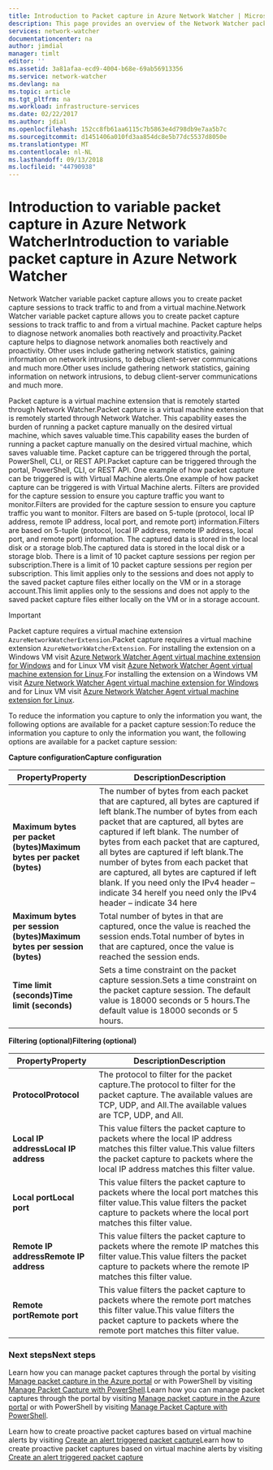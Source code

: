 ```yaml
---
title: Introduction to Packet capture in Azure Network Watcher | Microsoft Docs
description: This page provides an overview of the Network Watcher packet capture capability
services: network-watcher
documentationcenter: na
author: jimdial
manager: timlt
editor: ''
ms.assetid: 3a81afaa-ecd9-4004-b68e-69ab56913356
ms.service: network-watcher
ms.devlang: na
ms.topic: article
ms.tgt_pltfrm: na
ms.workload: infrastructure-services
ms.date: 02/22/2017
ms.author: jdial
ms.openlocfilehash: 152cc8fb61aa6115c7b5863e4d798db9e7aa5b7c
ms.sourcegitcommit: d1451406a010fd3aa854dc8e5b77dc5537d8050e
ms.translationtype: MT
ms.contentlocale: nl-NL
ms.lasthandoff: 09/13/2018
ms.locfileid: "44790938"
---
```

# <a name="introduction-to-variable-packet-capture-in-azure-network-watcher"></a><span data-ttu-id="157a4-103">Introduction to variable packet capture in Azure Network Watcher</span><span class="sxs-lookup"><span data-stu-id="157a4-103">Introduction to variable packet capture in Azure Network Watcher</span></span>

<span data-ttu-id="157a4-104">Network Watcher variable packet capture allows you to create packet capture sessions to track traffic to and from a virtual machine.</span><span class="sxs-lookup"><span data-stu-id="157a4-104">Network Watcher variable packet capture allows you to create packet capture sessions to track traffic to and from a virtual machine.</span></span> <span data-ttu-id="157a4-105">Packet capture helps to diagnose network anomalies both reactively and proactivity.</span><span class="sxs-lookup"><span data-stu-id="157a4-105">Packet capture helps to diagnose network anomalies both reactively and proactivity.</span></span> <span data-ttu-id="157a4-106">Other uses include gathering network statistics, gaining information on network intrusions, to debug client-server communications and much more.</span><span class="sxs-lookup"><span data-stu-id="157a4-106">Other uses include gathering network statistics, gaining information on network intrusions, to debug client-server communications and much more.</span></span>

<span data-ttu-id="157a4-107">Packet capture is a virtual machine extension that is remotely started through Network Watcher.</span><span class="sxs-lookup"><span data-stu-id="157a4-107">Packet capture is a virtual machine extension that is remotely started through Network Watcher.</span></span> <span data-ttu-id="157a4-108">This capability eases the burden of running a packet capture manually on the desired virtual machine, which saves valuable time.</span><span class="sxs-lookup"><span data-stu-id="157a4-108">This capability eases the burden of running a packet capture manually on the desired virtual machine, which saves valuable time.</span></span> <span data-ttu-id="157a4-109">Packet capture can be triggered through the portal, PowerShell, CLI, or REST API.</span><span class="sxs-lookup"><span data-stu-id="157a4-109">Packet capture can be triggered through the portal, PowerShell, CLI, or REST API.</span></span> <span data-ttu-id="157a4-110">One example of how packet capture can be triggered is with Virtual Machine alerts.</span><span class="sxs-lookup"><span data-stu-id="157a4-110">One example of how packet capture can be triggered is with Virtual Machine alerts.</span></span> <span data-ttu-id="157a4-111">Filters are provided for the capture session to ensure you capture traffic you want to monitor.</span><span class="sxs-lookup"><span data-stu-id="157a4-111">Filters are provided for the capture session to ensure you capture traffic you want to monitor.</span></span> <span data-ttu-id="157a4-112">Filters are based on 5-tuple (protocol, local IP address, remote IP address, local port, and remote port) information.</span><span class="sxs-lookup"><span data-stu-id="157a4-112">Filters are based on 5-tuple (protocol, local IP address, remote IP address, local port, and remote port) information.</span></span> <span data-ttu-id="157a4-113">The captured data is stored in the local disk or a storage blob.</span><span class="sxs-lookup"><span data-stu-id="157a4-113">The captured data is stored in the local disk or a storage blob.</span></span> <span data-ttu-id="157a4-114">There is a limit of 10 packet capture sessions per region per subscription.</span><span class="sxs-lookup"><span data-stu-id="157a4-114">There is a limit of 10 packet capture sessions per region per subscription.</span></span> <span data-ttu-id="157a4-115">This limit applies only to the sessions and does not apply to the saved packet capture files either locally on the VM or in a storage account.</span><span class="sxs-lookup"><span data-stu-id="157a4-115">This limit applies only to the sessions and does not apply to the saved packet capture files either locally on the VM or in a storage account.</span></span>

> [!IMPORTANT]
> <span data-ttu-id="157a4-116">Packet capture requires a virtual machine extension `AzureNetworkWatcherExtension`.</span><span class="sxs-lookup"><span data-stu-id="157a4-116">Packet capture requires a virtual machine extension `AzureNetworkWatcherExtension`.</span></span> <span data-ttu-id="157a4-117">For installing the extension on a Windows VM visit [Azure Network Watcher Agent virtual machine extension for Windows](../virtual-machines/windows/extensions-nwa.md) and for Linux VM visit [Azure Network Watcher Agent virtual machine extension for Linux](../virtual-machines/linux/extensions-nwa.md).</span><span class="sxs-lookup"><span data-stu-id="157a4-117">For installing the extension on a Windows VM visit [Azure Network Watcher Agent virtual machine extension for Windows](../virtual-machines/windows/extensions-nwa.md) and for Linux VM visit [Azure Network Watcher Agent virtual machine extension for Linux](../virtual-machines/linux/extensions-nwa.md).</span></span>

<span data-ttu-id="157a4-118">To reduce the information you capture to only the information you want, the following options are available for a packet capture session:</span><span class="sxs-lookup"><span data-stu-id="157a4-118">To reduce the information you capture to only the information you want, the following options are available for a packet capture session:</span></span>

<span data-ttu-id="157a4-119">**Capture configuration**</span><span class="sxs-lookup"><span data-stu-id="157a4-119">**Capture configuration**</span></span>

|<span data-ttu-id="157a4-120">Property</span><span class="sxs-lookup"><span data-stu-id="157a4-120">Property</span></span>|<span data-ttu-id="157a4-121">Description</span><span class="sxs-lookup"><span data-stu-id="157a4-121">Description</span></span>|
|---|---|
|<span data-ttu-id="157a4-122">**Maximum bytes per packet (bytes)**</span><span class="sxs-lookup"><span data-stu-id="157a4-122">**Maximum bytes per packet (bytes)**</span></span> | <span data-ttu-id="157a4-123">The number of bytes from each packet that are captured, all bytes are captured if left blank.</span><span class="sxs-lookup"><span data-stu-id="157a4-123">The number of bytes from each packet that are captured, all bytes are captured if left blank.</span></span> <span data-ttu-id="157a4-124">The number of bytes from each packet that are captured, all bytes are captured if left blank.</span><span class="sxs-lookup"><span data-stu-id="157a4-124">The number of bytes from each packet that are captured, all bytes are captured if left blank.</span></span> <span data-ttu-id="157a4-125">If you need only the IPv4 header – indicate 34 here</span><span class="sxs-lookup"><span data-stu-id="157a4-125">If you need only the IPv4 header – indicate 34 here</span></span> |
|<span data-ttu-id="157a4-126">**Maximum bytes per session (bytes)**</span><span class="sxs-lookup"><span data-stu-id="157a4-126">**Maximum bytes per session (bytes)**</span></span> | <span data-ttu-id="157a4-127">Total number of bytes in that are captured, once the value is reached the session ends.</span><span class="sxs-lookup"><span data-stu-id="157a4-127">Total number of bytes in that are captured, once the value is reached the session ends.</span></span>|
|<span data-ttu-id="157a4-128">**Time limit (seconds)**</span><span class="sxs-lookup"><span data-stu-id="157a4-128">**Time limit (seconds)**</span></span> | <span data-ttu-id="157a4-129">Sets a time constraint on the packet capture session.</span><span class="sxs-lookup"><span data-stu-id="157a4-129">Sets a time constraint on the packet capture session.</span></span> <span data-ttu-id="157a4-130">The default value is 18000 seconds or 5 hours.</span><span class="sxs-lookup"><span data-stu-id="157a4-130">The default value is 18000 seconds or 5 hours.</span></span>|

<span data-ttu-id="157a4-131">**Filtering (optional)**</span><span class="sxs-lookup"><span data-stu-id="157a4-131">**Filtering (optional)**</span></span>

|<span data-ttu-id="157a4-132">Property</span><span class="sxs-lookup"><span data-stu-id="157a4-132">Property</span></span>|<span data-ttu-id="157a4-133">Description</span><span class="sxs-lookup"><span data-stu-id="157a4-133">Description</span></span>|
|---|---|
|<span data-ttu-id="157a4-134">**Protocol**</span><span class="sxs-lookup"><span data-stu-id="157a4-134">**Protocol**</span></span> | <span data-ttu-id="157a4-135">The protocol to filter for the packet capture.</span><span class="sxs-lookup"><span data-stu-id="157a4-135">The protocol to filter for the packet capture.</span></span> <span data-ttu-id="157a4-136">The available values are TCP, UDP, and All.</span><span class="sxs-lookup"><span data-stu-id="157a4-136">The available values are TCP, UDP, and All.</span></span>|
|<span data-ttu-id="157a4-137">**Local IP address**</span><span class="sxs-lookup"><span data-stu-id="157a4-137">**Local IP address**</span></span> | <span data-ttu-id="157a4-138">This value filters the packet capture to packets where the local IP address matches this filter value.</span><span class="sxs-lookup"><span data-stu-id="157a4-138">This value filters the packet capture to packets where the local IP address matches this filter value.</span></span>|
|<span data-ttu-id="157a4-139">**Local port**</span><span class="sxs-lookup"><span data-stu-id="157a4-139">**Local port**</span></span> | <span data-ttu-id="157a4-140">This value filters the packet capture to packets where the local port matches this filter value.</span><span class="sxs-lookup"><span data-stu-id="157a4-140">This value filters the packet capture to packets where the local port matches this filter value.</span></span>|
|<span data-ttu-id="157a4-141">**Remote IP address**</span><span class="sxs-lookup"><span data-stu-id="157a4-141">**Remote IP address**</span></span> | <span data-ttu-id="157a4-142">This value filters the packet capture to packets where the remote IP matches this filter value.</span><span class="sxs-lookup"><span data-stu-id="157a4-142">This value filters the packet capture to packets where the remote IP matches this filter value.</span></span>|
|<span data-ttu-id="157a4-143">**Remote port**</span><span class="sxs-lookup"><span data-stu-id="157a4-143">**Remote port**</span></span> | <span data-ttu-id="157a4-144">This value filters the packet capture to packets where the remote port matches this filter value.</span><span class="sxs-lookup"><span data-stu-id="157a4-144">This value filters the packet capture to packets where the remote port matches this filter value.</span></span>|

### <a name="next-steps"></a><span data-ttu-id="157a4-145">Next steps</span><span class="sxs-lookup"><span data-stu-id="157a4-145">Next steps</span></span>

<span data-ttu-id="157a4-146">Learn how you can manage packet captures through the portal by visiting [Manage packet capture in the Azure portal](network-watcher-packet-capture-manage-portal.md) or with PowerShell by visiting [Manage Packet Capture with PowerShell](network-watcher-packet-capture-manage-powershell.md).</span><span class="sxs-lookup"><span data-stu-id="157a4-146">Learn how you can manage packet captures through the portal by visiting [Manage packet capture in the Azure portal](network-watcher-packet-capture-manage-portal.md) or with PowerShell by visiting [Manage Packet Capture with PowerShell](network-watcher-packet-capture-manage-powershell.md).</span></span>

<span data-ttu-id="157a4-147">Learn how to create proactive packet captures based on virtual machine alerts by visiting [Create an alert triggered packet capture](network-watcher-alert-triggered-packet-capture.md)</span><span class="sxs-lookup"><span data-stu-id="157a4-147">Learn how to create proactive packet captures based on virtual machine alerts by visiting [Create an alert triggered packet capture](network-watcher-alert-triggered-packet-capture.md)</span></span>

<!--Image references-->
[1]: ./media/network-watcher-packet-capture-overview/figure1.png













